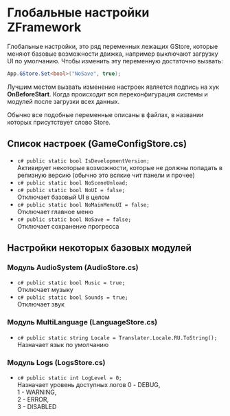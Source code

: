 # Глобальные настройки ZFramework

Глобальные настройки, это ряд переменных лежащих GStore, которые меняют базовые возможности движка, например выключают загрузку UI по умолчанию.
Чтобы изменить эту переменную достаточно вызвать:
```c# 
App.GStore.Set<bool>("NoSave", true);
```

Лучшим местом вызвать изменение настроек является подпись на хук <b>OnBeforeStart</b>. Когда происходит вся переконфигурация системы и модулей после загрузки всех данных.

Обычно все подобные переменные описаны в файлах, в названии которых присутствует слово Store.

## Список настроек (GameConfigStore.cs)
- ```c# public static bool IsDevelopmentVersion;```<br>Активирует некоторые возможности, которые не должны попадать в релизную версию (обычно это всякие чит панели и прочее)
- ```c# public static bool NoSceneUnload;```<br>
- ```c# public static bool NoUI = false;```<br>Отключает базовый UI в целом
- ```c# public static bool NoMainMenuUI = false;```<br>Отключает главное меню
- ```c# public static bool NoSave = false;```<br>Отключает сохранение прогресса

## Настройки некоторых базовых модулей

### Модуль AudioSystem (AudioStore.cs)
- ```c# public static bool Music = true;```<br>Отключает музыку
- ```c# public static bool Sounds = true;```<br>Отключает звук

### Модуль MultiLanguage (LanguageStore.cs)
- ```c# public static string Locale = Translater.Locale.RU.ToString();```<br>Назначает язык по умолчанию

### Модуль Logs (LogsStore.cs)
- ```c# public static int LogLevel = 0;```<br>Назначает уровень доступных логов
0 - DEBUG,<br>
1 - WARNING,<br>
2 - ERROR,<br>
3 - DISABLED<br>